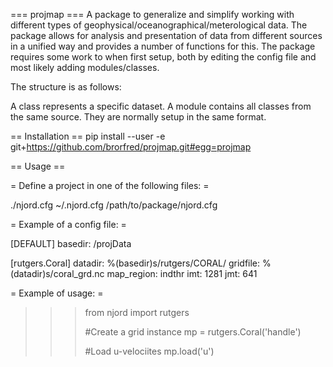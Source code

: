  === projmap ===
A package to generalize and simplify working with different types of 
geophysical/oceanographical/meterological data. The package allows for 
analysis and presentation of data from different sources in a unified
way and provides a number of functions for this. The package requires
some work to when first setup, both by editing the config file and 
most likely adding modules/classes. 

The structure is as follows: 

A class represents a specific dataset.
A module contains all classes from the same source. They are normally
setup in the same format. 

 == Installation ==
pip install --user -e git+https://github.com/brorfred/projmap.git#egg=projmap

 == Usage ==

 = Define a project in one of the following files: =

./njord.cfg
~/.njord.cfg
/path/to/package/njord.cfg


 = Example of a config file: =

[DEFAULT]
basedir:     /projData

[rutgers.Coral]
datadir:     %(basedir)s/rutgers/CORAL/
gridfile:    %(datadir)s/coral_grd.nc
map_region:  indthr
imt:         1281
jmt:         641


 = Example of usage: = 

>>> from njord import rutgers 
>>>
>>> #Create a grid instance
>>> mp = rutgers.Coral('handle')
>>>
>>> #Load u-velociites
>>> mp.load('u')
